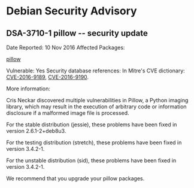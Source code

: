 
Debian Security Advisory
========================


DSA-3710-1 pillow -- security update
------------------------------------



Date Reported:
10 Nov 2016
Affected Packages:

[pillow](https://packages.debian.org/src:pillow)

Vulnerable:
Yes
Security database references:
In Mitre's CVE dictionary: [CVE-2016-9189](https://security-tracker.debian.org/tracker/CVE-2016-9189), [CVE-2016-9190](https://security-tracker.debian.org/tracker/CVE-2016-9190).  

More information:

Cris Neckar discovered multiple vulnerabilities in Pillow, a Python
imaging library, which may result in the execution of arbitrary code or
information disclosure if a malformed image file is processed.


For the stable distribution (jessie), these problems have been fixed in
version 2.6.1-2+deb8u3.


For the testing distribution (stretch), these problems have been fixed
in version 3.4.2-1.


For the unstable distribution (sid), these problems have been fixed in
version 3.4.2-1.


We recommend that you upgrade your pillow packages.





